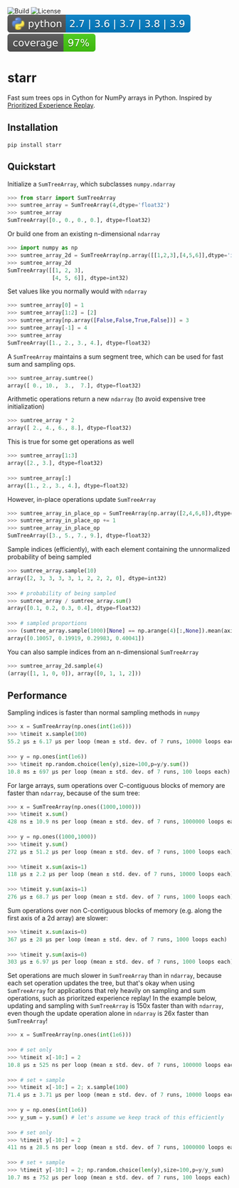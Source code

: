 ![Build](https://github.com/justinmaojones/cy_prefix_sum_tree/workflows/Build/badge.svg)
![License](https://img.shields.io/badge/license-MIT-green)
![Python](docs/badges/python.svg)
![Coverage](docs/badges/coverage.svg)

# starr 

Fast sum trees ops in Cython for NumPy arrays in Python.  Inspired by [Prioritized Experience Replay](https://arxiv.org/abs/1511.05952).

## Installation

```
pip install starr 
```

## Quickstart 

Initialize a `SumTreeArray`, which subclasses `numpy.ndarray`
```python
>>> from starr import SumTreeArray
>>> sumtree_array = SumTreeArray(4,dtype='float32')
>>> sumtree_array
SumTreeArray([0., 0., 0., 0.], dtype=float32)
```

Or build one from an existing n-dimensional `ndarray` 
```python
>>> import numpy as np
>>> sumtree_array_2d = SumTreeArray(np.array([[1,2,3],[4,5,6]],dtype='int32'))
>>> sumtree_array_2d
SumTreeArray([[1, 2, 3],
              [4, 5, 6]], dtype=int32)
```

Set values like you normally would with `ndarray`
```python
>>> sumtree_array[0] = 1
>>> sumtree_array[1:2] = [2]
>>> sumtree_array[np.array([False,False,True,False])] = 3
>>> sumtree_array[-1] = 4
>>> sumtree_array
SumTreeArray([1., 2., 3., 4.], dtype=float32)
```

A `SumTreeArray` maintains a sum segment tree, which can be used for fast sum and sampling ops.
```python
>>> sumtree_array.sumtree()
array([ 0., 10.,  3.,  7.], dtype=float32)
```

Arithmetic operations return a new `ndarray` (to avoid expensive tree initialization) 
```python
>>> sumtree_array * 2
array([ 2., 4., 6., 8.], dtype=float32)
```

This is true for some get operations as well
```python
>>> sumtree_array[1:3]
array([2., 3.], dtype=float32)

>>> sumtree_array[:]
array([1., 2., 3., 4.], dtype=float32)
```

However, in-place operations update `SumTreeArray` 
```python
>>> sumtree_array_in_place_op = SumTreeArray(np.array([2,4,6,8]),dtype='float32')
>>> sumtree_array_in_place_op += 1
>>> sumtree_array_in_place_op 
SumTreeArray([3., 5., 7., 9.], dtype=float32)
```

Sample indices (efficiently), with each element containing the unnormalized probability of being sampled
```python
>>> sumtree_array.sample(10)
array([2, 3, 3, 3, 3, 1, 2, 2, 2, 0], dtype=int32)

>>> # probability of being sampled
>>> sumtree_array / sumtree_array.sum() 
array([0.1, 0.2, 0.3, 0.4], dtype=float32)

>>> # sampled proportions
>>> (sumtree_array.sample(1000)[None] == np.arange(4)[:,None]).mean(axis=1) 
array([0.10057, 0.19919, 0.29983, 0.40041])
```

You can also sample indices from an n-dimensional `SumTreeArray`
```python
>>> sumtree_array_2d.sample(4)
(array([1, 1, 0, 0]), array([0, 1, 1, 2]))
```

## Performance

Sampling indices is faster than normal sampling methods in `numpy`
```python
>>> x = SumTreeArray(np.ones(int(1e6)))
>>> %timeit x.sample(100)
55.2 µs ± 6.17 µs per loop (mean ± std. dev. of 7 runs, 10000 loops each)

>>> y = np.ones(int(1e6))
>>> %timeit np.random.choice(len(y),size=100,p=y/y.sum())
10.8 ms ± 697 µs per loop (mean ± std. dev. of 7 runs, 100 loops each)
```

For large arrays, sum operations over C-contiguous blocks of memory are faster than `ndarray`, because of the sum tree:
```python
>>> x = SumTreeArray(np.ones((1000,1000)))
>>> %timeit x.sum()
428 ns ± 10.9 ns per loop (mean ± std. dev. of 7 runs, 1000000 loops each)

>>> y = np.ones((1000,1000))
>>> %timeit y.sum()
272 µs ± 51.2 µs per loop (mean ± std. dev. of 7 runs, 1000 loops each)

>>> %timeit x.sum(axis=1)
118 µs ± 2.2 µs per loop (mean ± std. dev. of 7 runs, 10000 loops each)

>>> %timeit y.sum(axis=1)
276 µs ± 68.7 µs per loop (mean ± std. dev. of 7 runs, 1000 loops each)
```

Sum operations over non C-contiguous blocks of memory (e.g. along the first axis of a 2d array) are slower: 
```python
>>> %timeit x.sum(axis=0)
367 µs ± 28 µs per loop (mean ± std. dev. of 7 runs, 1000 loops each)

>>> %timeit y.sum(axis=0)
303 µs ± 6.97 µs per loop (mean ± std. dev. of 7 runs, 1000 loops each)
```

Set operations are much slower in `SumTreeArray` than in `ndarray`, because each set operation updates the tree, but that's okay when using `SumTreeArray` for applications that rely heavily on sampling and sum operations, such as prioritzed experience replay!  In the example below, updating and sampling with `SumTreeArray` is 150x faster than with `ndarray`, even though the update operation alone in `ndarray` is 26x faster than `SumTreeArray`!
```python
>>> x = SumTreeArray(np.ones(int(1e6)))

>>> # set only 
>>> %timeit x[-10:] = 2
10.8 µs ± 525 ns per loop (mean ± std. dev. of 7 runs, 100000 loops each)

>>> # set + sample 
>>> %timeit x[-10:] = 2; x.sample(100)
71.4 µs ± 3.71 µs per loop (mean ± std. dev. of 7 runs, 10000 loops each)

>>> y = np.ones(int(1e6))
>>> y_sum = y.sum() # let's assume we keep track of this efficiently

>>> # set only 
>>> %timeit y[-10:] = 2
411 ns ± 28.5 ns per loop (mean ± std. dev. of 7 runs, 1000000 loops each)

>>> # set + sample 
>>> %timeit y[-10:] = 2; np.random.choice(len(y),size=100,p=y/y_sum)
10.7 ms ± 752 µs per loop (mean ± std. dev. of 7 runs, 100 loops each)
```
